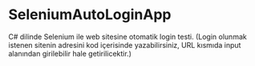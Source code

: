 # SeleniumAutoLoginApp
C# dilinde Selenium ile web sitesine otomatik login testi.
(Login olunmak istenen sitenin adresini kod içerisinde yazabilirsiniz, URL kısmıda input alanından girilebilir hale getirilicektir.)
